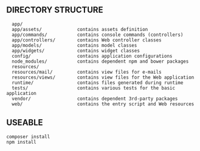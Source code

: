 DIRECTORY STRUCTURE
-------------------

      app/
      app/assets/             contains assets definition
      app/commands/           contains console commands (controllers)
      app/controllers/        contains Web controller classes
      app/models/             contains model classes
      app/widgets/            contains widget classes
      config/                 contains application configurations
      node_modules/           contains dependent npm and bower packages
      resources/
      resources/mail/         contains view files for e-mails
      resources/views/        contains view files for the Web application
      runtime/                contains files generated during runtime
      tests/                  contains various tests for the basic application
      vendor/                 contains dependent 3rd-party packages
      web/                    contains the entry script and Web resources


USEABLE
-------------------

    composer install
    npm install

